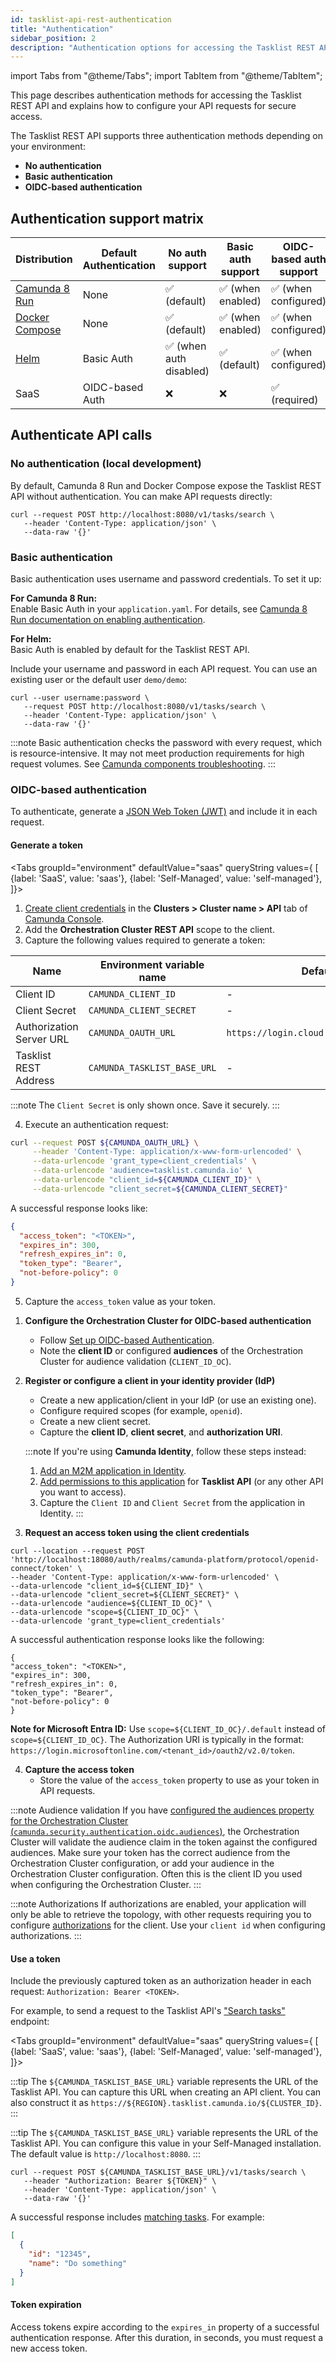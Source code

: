 ```yaml
---
id: tasklist-api-rest-authentication
title: "Authentication"
sidebar_position: 2
description: "Authentication options for accessing the Tasklist REST API."
---
```


import Tabs from "@theme/Tabs";
import TabItem from "@theme/TabItem";

This page describes authentication methods for accessing the Tasklist REST API and explains how to configure your API requests for secure access.

The Tasklist REST API supports three authentication methods depending on your environment:

- **No authentication**
- **Basic authentication**
- **OIDC-based authentication**

## Authentication support matrix

| Distribution                                                                           | Default Authentication | No auth support         | Basic auth support | OIDC-based auth support |
| -------------------------------------------------------------------------------------- | ---------------------- | ----------------------- | ------------------ | ----------------------- |
| [Camunda 8 Run](../../self-managed/quickstart/developer-quickstart/c8run.md)           | None                   | ✅ (default)            | ✅ (when enabled)  | ✅ (when configured)    |
| [Docker Compose](../../self-managed/quickstart/developer-quickstart/docker-compose.md) | None                   | ✅ (default)            | ✅ (when enabled)  | ✅ (when configured)    |
| [Helm](/self-managed/deployment/helm/install/index.md)                                 | Basic Auth             | ✅ (when auth disabled) | ✅ (default)       | ✅ (when configured)    |
| SaaS                                                                                   | OIDC-based Auth        | ❌                      | ❌                 | ✅ (required)           |

## Authenticate API calls

### No authentication (local development)

By default, Camunda 8 Run and Docker Compose expose the Tasklist REST API without authentication. You can make API requests directly:

```shell
curl --request POST http://localhost:8080/v1/tasks/search \
   --header 'Content-Type: application/json' \
   --data-raw '{}'
```

### Basic authentication

Basic authentication uses username and password credentials. To set it up:

**For Camunda 8 Run:**  
Enable Basic Auth in your `application.yaml`. For details, see [Camunda 8 Run documentation on enabling authentication](../../self-managed/quickstart/developer-quickstart/c8run.md#enable-authentication-and-authorization).

**For Helm:**  
Basic Auth is enabled by default for the Tasklist REST API.

Include your username and password in each API request. You can use an existing user or the default user `demo/demo`:

```shell
curl --user username:password \
   --request POST http://localhost:8080/v1/tasks/search \
   --header 'Content-Type: application/json' \
   --data-raw '{}'
```

:::note
Basic authentication checks the password with every request, which is resource-intensive. It may not meet production requirements for high request volumes. See [Camunda components troubleshooting](/self-managed/operational-guides/troubleshooting.md).
:::

### OIDC-based authentication

To authenticate, generate a [JSON Web Token (JWT)](https://jwt.io/introduction/) and include it in each request.

#### Generate a token

<Tabs groupId="environment" defaultValue="saas" queryString values={
[
{label: 'SaaS', value: 'saas'},
{label: 'Self-Managed', value: 'self-managed'},
]}>
<TabItem value='saas'>

1. [Create client credentials](/components/console/manage-clusters/manage-api-clients.md#create-a-client) in the **Clusters > Cluster name > API** tab of [Camunda Console](https://console.camunda.io/).
2. Add the **Orchestration Cluster REST API** scope to the client.
3. Capture the following values required to generate a token:

| Name                     | Environment variable name   | Default value                                |
| ------------------------ | --------------------------- | -------------------------------------------- |
| Client ID                | `CAMUNDA_CLIENT_ID`         | -                                            |
| Client Secret            | `CAMUNDA_CLIENT_SECRET`     | -                                            |
| Authorization Server URL | `CAMUNDA_OAUTH_URL`         | `https://login.cloud.camunda.io/oauth/token` |
| Tasklist REST Address    | `CAMUNDA_TASKLIST_BASE_URL` | -                                            |

:::note
The `Client Secret` is only shown once. Save it securely.
:::

4. Execute an authentication request:

```bash
curl --request POST ${CAMUNDA_OAUTH_URL} \
     --header 'Content-Type: application/x-www-form-urlencoded' \
     --data-urlencode 'grant_type=client_credentials' \
     --data-urlencode 'audience=tasklist.camunda.io' \
     --data-urlencode "client_id=${CAMUNDA_CLIENT_ID}" \
     --data-urlencode "client_secret=${CAMUNDA_CLIENT_SECRET}"
```

A successful response looks like:

```json
{
  "access_token": "<TOKEN>",
  "expires_in": 300,
  "refresh_expires_in": 0,
  "token_type": "Bearer",
  "not-before-policy": 0
}
```

5. Capture the `access_token` value as your token.

</TabItem>

<TabItem value='self-managed'>

1. **Configure the Orchestration Cluster for OIDC-based authentication**
   - Follow [Set up OIDC-based Authentication](../../self-managed/components/orchestration-cluster/identity/connect-external-identity-provider.md).
   - Note the **client ID** or configured **audiences** of the Orchestration Cluster for audience validation (`CLIENT_ID_OC`).

2. **Register or configure a client in your identity provider (IdP)**
   - Create a new application/client in your IdP (or use an existing one).
   - Configure required scopes (for example, `openid`).
   - Create a new client secret.
   - Capture the **client ID**, **client secret**, and **authorization URI**.

   :::note
   If you're using **Camunda Identity**, follow these steps instead:
   1. [Add an M2M application in Identity](/self-managed/components/management-identity/application-user-group-role-management/applications.md).
   2. [Add permissions to this application](/self-managed/components/management-identity/application-user-group-role-management/applications.md) for **Tasklist API** (or any other API you want to access).
   3. Capture the `Client ID` and `Client Secret` from the application in Identity.
      :::

3. **Request an access token using the client credentials**

```shell
curl --location --request POST 'http://localhost:18080/auth/realms/camunda-platform/protocol/openid-connect/token' \
--header 'Content-Type: application/x-www-form-urlencoded' \
--data-urlencode "client_id=${CLIENT_ID}" \
--data-urlencode "client_secret=${CLIENT_SECRET}" \
--data-urlencode "audience=${CLIENT_ID_OC}" \
--data-urlencode "scope=${CLIENT_ID_OC}" \
--data-urlencode 'grant_type=client_credentials'
```

A successful authentication response looks like the following:

```
{
"access_token": "<TOKEN>",
"expires_in": 300,
"refresh_expires_in": 0,
"token_type": "Bearer",
"not-before-policy": 0
}
```

**Note for Microsoft Entra ID:**
Use `scope=${CLIENT_ID_OC}/.default` instead of `scope=${CLIENT_ID_OC}`. The Authorization URI is typically in the format:  
`https://login.microsoftonline.com/<tenant_id>/oauth2/v2.0/token`.

4. **Capture the access token**
   - Store the value of the `access_token` property to use as your token in API requests.

:::note Audience validation
If you have [configured the audiences property for the Orchestration Cluster (`camunda.security.authentication.oidc.audiences`)](/self-managed/components/orchestration-cluster/core-settings/configuration/properties.md#oidc-configuration), the Orchestration Cluster will validate the audience claim in the token against the configured audiences. Make sure your token has the correct audience from the Orchestration Cluster configuration, or add your audience in the Orchestration Cluster configuration. Often this is the client ID you used when configuring the Orchestration Cluster.
:::

:::note Authorizations
If authorizations are enabled, your application will only be able to retrieve the topology, with other requests requiring you to configure [authorizations](/components/concepts/access-control/authorizations.md) for the client. Use your `client id` when configuring authorizations.
:::

</TabItem>
  
</Tabs>

#### Use a token

Include the previously captured token as an authorization header in each request: `Authorization: Bearer <TOKEN>`.

For example, to send a request to the Tasklist API's ["Search tasks"](./specifications/search-tasks.api.mdx) endpoint:

<Tabs groupId="environment" defaultValue="saas" queryString values={
[
{label: 'SaaS', value: 'saas'},
{label: 'Self-Managed', value: 'self-managed'},
]}>

<TabItem value='saas'>

:::tip
The `${CAMUNDA_TASKLIST_BASE_URL}` variable represents the URL of the Tasklist API. You can capture this URL when creating an API client. You can also construct it as `https://${REGION}.tasklist.camunda.io/${CLUSTER_ID}`.
:::

</TabItem>

<TabItem value='self-managed'>

:::tip
The `${CAMUNDA_TASKLIST_BASE_URL}` variable represents the URL of the Tasklist API. You can configure this value in your Self-Managed installation. The default value is `http://localhost:8080`.
:::

</TabItem>

</Tabs>

```shell
curl --request POST ${CAMUNDA_TASKLIST_BASE_URL}/v1/tasks/search \
   --header "Authorization: Bearer ${TOKEN}" \
   --header 'Content-Type: application/json' \
   --data-raw '{}'
```

A successful response includes [matching tasks](./specifications/search-tasks.api.mdx). For example:

```json
[
  {
    "id": "12345",
    "name": "Do something"
  }
]
```

#### Token expiration

Access tokens expire according to the `expires_in` property of a successful authentication response. After this duration, in seconds, you must request a new access token.
